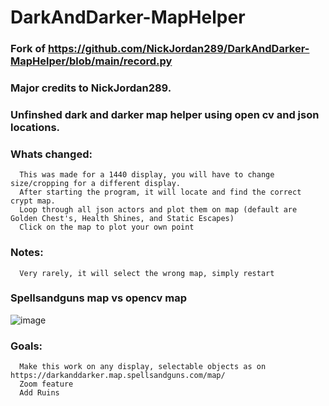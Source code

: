 # DarkAndDarker-MapHelper

### Fork of https://github.com/NickJordan289/DarkAndDarker-MapHelper/blob/main/record.py
### Major credits to NickJordan289.
### Unfinshed dark and darker map helper using open cv and json locations.

### Whats changed:
```
  This was made for a 1440 display, you will have to change size/cropping for a different display.
  After starting the program, it will locate and find the correct crypt map.
  Loop through all json actors and plot them on map (default are Golden Chest's, Health Shines, and Static Escapes)
  Click on the map to plot your own point
```

### Notes:
```
  Very rarely, it will select the wrong map, simply restart
```

### Spellsandguns map vs opencv map
![image](https://github.com/debug-it/DarkAndDarker-MapHelper/assets/63371037/4aeb0d66-e1b8-4074-a5d4-2e33ee6d093b)

### Goals:
```
  Make this work on any display, selectable objects as on https://darkanddarker.map.spellsandguns.com/map/
  Zoom feature
  Add Ruins
```





